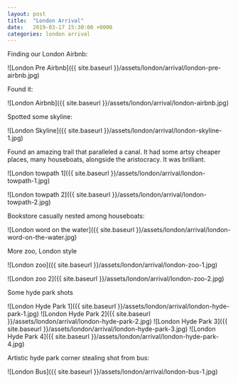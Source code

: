 ```yaml
---
layout: post
title:  "London Arrival"
date:   2019-03-17 15:30:00 +0000
categories: london arrival
---
```


Finding our London Airbnb:

![London Pre Airbnb]({{ site.baseurl }}/assets/london/arrival/london-pre-airbnb.jpg)

Found it:

![London Airbnb]({{ site.baseurl }}/assets/london/arrival/london-airbnb.jpg)

Spotted some skyline:

![London Skyline]({{ site.baseurl }}/assets/london/arrival/london-skyline-1.jpg)

Found an amazing trail that paralleled a canal. It had some artsy cheaper places,
many houseboats, alongside the aristocracy. It was brilliant.

![London towpath 1]({{ site.baseurl }}/assets/london/arrival/london-towpath-1.jpg)

![London towpath 2]({{ site.baseurl }}/assets/london/arrival/london-towpath-2.jpg)

Bookstore casually nested among houseboats:

![London word on the water]({{ site.baseurl }}/assets/london/arrival/london-word-on-the-water.jpg)

More zoo, London style

![London zoo]({{ site.baseurl }}/assets/london/arrival/london-zoo-1.jpg)

![London zoo 2]({{ site.baseurl }}/assets/london/arrival/london-zoo-2.jpg)

Some hyde park shots

![London Hyde Park 1]({{ site.baseurl }}/assets/london/arrival/london-hyde-park-1.jpg)
![London Hyde Park 2]({{ site.baseurl }}/assets/london/arrival/london-hyde-park-2.jpg)
![London Hyde Park 3]({{ site.baseurl }}/assets/london/arrival/london-hyde-park-3.jpg)
![London Hyde Park 4]({{ site.baseurl }}/assets/london/arrival/london-hyde-park-4.jpg)

Artistic hyde park corner stealing shot from bus:

![London Bus]({{ site.baseurl }}/assets/london/arrival/london-bus-1.jpg)
